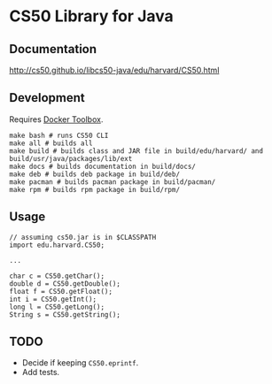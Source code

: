 # CS50 Library for Java

## Documentation

http://cs50.github.io/libcs50-java/edu/harvard/CS50.html

## Development

Requires [Docker Toolbox](https://www.docker.com/products/docker-toolbox).

    make bash # runs CS50 CLI
    make all # builds all
    make build # builds class and JAR file in build/edu/harvard/ and build/usr/java/packages/lib/ext
    make docs # builds documentation in build/docs/
    make deb # builds deb package in build/deb/
    make pacman # builds pacman package in build/pacman/
    make rpm # builds rpm package in build/rpm/

## Usage

    // assuming cs50.jar is in $CLASSPATH
    import edu.harvard.CS50;

    ...

    char c = CS50.getChar();
    double d = CS50.getDouble();
    float f = CS50.getFloat();
    int i = CS50.getInt();
    long l = CS50.getLong();
    String s = CS50.getString();

## TODO

* Decide if keeping `CS50.eprintf`.
* Add tests.
